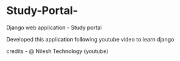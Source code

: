 # Study-Portal-
Django web application - Study portal 

Developed this application following youtube video to learn django

credits - @ Nilesh Technology (youtube)
